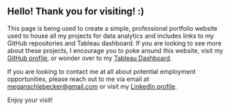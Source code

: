 ## Hello! Thank you for visiting! :) 

This page is being used to create a simple, professional portfolio website used to house all my projects for data analytics and includes links to my GitHub repositories and Tableau dashboard. If you are looking to see more about these projects, I encourage you to poke around this website, visit my [GitHub profile](https://github.com/meschle), or wonder over to my [Tableau Dashboard](https://public.tableau.com/app/profile/megan.schlebecker). 

If you are looking to contact me at all about potential employment opportunities, please reach out to me via email at meganschlebecker@gmail.com or visit my [LinkedIn profile](https://www.linkedin.com/in/megan-schlebecker/). 

Enjoy your visit! 

